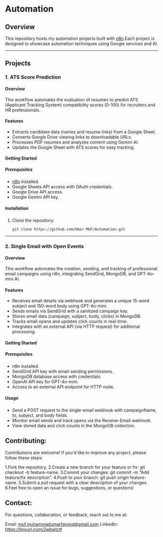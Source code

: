 # Automation

## Overview
This repository hosts my automation projects built with [n8n](https://n8n.io/).Each project is designed to showcase automation techniques using Google services and AI.

---

## Projects

### 1. ATS Score Prediction
#### Overview
This workflow automates the evaluation of resumes to predict ATS (Applicant Tracking System) compatibility scores (0-100) for recruiters and HR professionals.

#### Features
- Extracts candidate data (names and resume links) from a Google Sheet.
- Converts Google Drive viewing links to downloadable URLs.
- Processes PDF resumes and analyzes content using Gemini AI.
- Updates the Google Sheet with ATS scores for easy tracking.

#### Getting Started
##### Prerequisites
- [n8n](https://n8n.io/) installed.
- Google Sheets API access with OAuth credentials.
- Google Drive API access.
- Google Gemini API key.

##### Installation
1. Clone the repository:
   ```bash
   git clone https://github.com/Umar-MUF/Automation.git
---

### 2. Single Email with Open Events
#### Overview
This workflow automates the creation, sending, and tracking of professional email campaigns using n8n, integrating SendGrid, MongoDB, and GPT-4o-mini AI.

#### Features

- Receives email details via webhook and generates a unique 15-word subject and 150-word body using GPT-4o-mini.
- Sends emails via SendGrid with a sanitized campaign key.
- Stores email data (campaign, subject, body, clicks) in MongoDB.
- Tracks email opens and updates click counts in real-time.
- Integrates with an external API (via HTTP request) for additional processing.

#### Getting Started
##### Prerequisites

- n8n installed.
- SendGrid API key with email-sending permissions.
- MongoDB database access with credentials.
- OpenAI API key for GPT-4o-mini.
- Access to an external API endpoint for HTTP node.



##### Usage

- Send a POST request to the single-email webhook with campaignName, to, subject, and body fields.
- Monitor email sends and track opens via the Receive-Email webhook.
- View stored data and click counts in the MongoDB  collection.


## Contributing:
Contributions are welcome! If you'd like to improve any project, please follow these steps:

1.Fork the repository.
2.Create a new branch for your feature or fix: git checkout -b feature-name.
3.Commit your changes: git commit -m "Add feature/fix description".
4.Push to your branch: git push origin feature-name.
5.Submit a pull request with a clear description of your changes.
6.Feel free to open an issue for bugs, suggestions, or questions!

## Contact:
For questions, collaboration, or feedback, reach out to me at:

Email: muf.muhammadumarfarooq@gmail.com
LinkedIn: https://tinyurl.com/2wbwtctf
